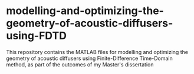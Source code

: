 # modelling-and-optimizing-the-geometry-of-acoustic-diffusers-using-FDTD
This repository contains the MATLAB files for modelling and optimizing the geometry of acoustic diffusers using Finite-Difference Time-Domain method, as part of the outcomes of my Master's dissertation
